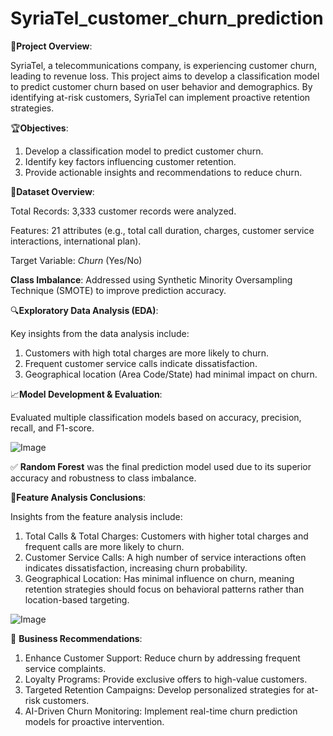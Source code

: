 # SyriaTel_customer_churn_prediction

📌**Project Overview**:

SyriaTel, a telecommunications company, is experiencing customer churn, leading to revenue loss. This project aims to develop a classification model to predict customer churn based on user behavior and demographics. By identifying at-risk customers, SyriaTel can implement proactive retention strategies.

🏆**Objectives**:

1. Develop a classification model to predict customer churn.
2. Identify key factors influencing customer retention.
3. Provide actionable insights and recommendations to reduce churn.
   
📂**Dataset Overview**:

Total Records: 3,333 customer records were analyzed.

Features: 21 attributes (e.g., total call duration, charges, customer service interactions, international plan).

Target Variable: *Churn* (Yes/No)

**Class Imbalance**: Addressed using Synthetic Minority Oversampling Technique (SMOTE) to improve prediction accuracy.

🔍**Exploratory Data Analysis (EDA)**:

Key insights from the data analysis include:

1. Customers with high total charges are more likely to churn.
2. Frequent customer service calls indicate dissatisfaction.
3. Geographical location (Area Code/State) had minimal impact on churn.
   
📈**Model Development & Evaluation**:

Evaluated multiple classification models based on accuracy, precision, recall, and F1-score.

![Image](https://github.com/user-attachments/assets/0a019286-56cc-4a2d-8fdb-a749255bee46)

✅ **Random Forest** was the final prediction model used due to its superior accuracy and robustness to class imbalance.

🔬**Feature Analysis Conclusions**:

Insights from the feature analysis include:

1. Total Calls & Total Charges: Customers with higher total charges and frequent calls are more likely to churn.
2. Customer Service Calls: A high number of service interactions often indicates dissatisfaction, increasing churn probability.
3. Geographical Location: Has minimal influence on churn, meaning retention strategies should focus on behavioral patterns rather than location-based targeting.

 ![Image](https://github.com/user-attachments/assets/ef22383b-6b34-4a9d-8ad0-20629e3061db)

   
🎯 **Business Recommendations**:

1. Enhance Customer Support: Reduce churn by addressing frequent service complaints.
2. Loyalty Programs: Provide exclusive offers to high-value customers.
3. Targeted Retention Campaigns: Develop personalized strategies for at-risk customers.
4. AI-Driven Churn Monitoring: Implement real-time churn prediction models for proactive intervention.
